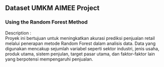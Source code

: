 ## Dataset  UMKM AIMEE Project
### Using the Random Forest Method
Description :<br>
Proyek ini bertujuan untuk meningkatkan akurasi prediksi penjualan retail melalui penerapan metode Random Forest dalam analisis data. Data yang digunakan mencakup sejumlah variabel seperti sektor industri, jenis usaha, produk utama, sistem penjulan, target pasar utama, dan faktor-faktor lain yang berpotensi mempengaruhi penjualan.
